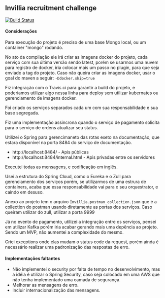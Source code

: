 ## Invillia recruitment challenge
[![Build Status](https://travis-ci.com/ArthurFritz/backend-challenge.svg?branch=master)](https://travis-ci.com/ArthurFritz/backend-challenge)

#### Considerações

Para execução do projeto é preciso de uma base Mongo local, ou um container "mongo" rodando.

No ato da compilação ele irá criar as imagens docker do projeto, cada serviço com sua última versão sendo latest, porém se usarmos uma nuvem para registro de docker, iria colocar mais um passo no plugin, para que seja enviado a tag do projeto.
Caso não queira criar as imagens docker, usar o goal do maven a seguir: `-Ddocker.skip=true`

Fiz integração com o Travis.ci para garantir a build do projeto, e poderiamos utilizar algo nessa linha para deploy sem utilizar kubernates ou gerenciamento de imagens docker.

Foi criado os serviços separados cada um com sua responsabilidade e sua base segregada.

Fiz uma implementação assincrona quando o serviço de pagamento solicita para o serviço de ordens atualizar seu status.

Utilizei o Spring para gerencimaneto das rotas exeto na documentação, que estara disponível na porta 8484 do serviço de documentação.
   * http://localhost:8484/  - Apis públicas
   * http://localhost:8484/internal.html  - Apis privadas entre os servidores

Executei todas as mensagens, e codificação em inglês.

Usei a estrutura do Spring Cloud, como o Eureka e o Zull para gerenciamento dos serviços porém, se utilizarmos de uma estrura de containers, acaba que essa responsabilidade vai para o seu orquestrator, e caindo em desuso.

Anexo ao projeto tem o arquivo ``Invillia.postman_collection.json`` que é a collection do postman usando diretamente as portas dos serviços. Caso queiram utilizar do zull, utilizar a porta 9999

Já no evento de pagamento, utilizei a integração entre os serviços, pensei em utilizar Kafka porém iria acabar gerando mais uma depência ao projeto. Sendo um MVP, não aumentei a complexidade do mesmo.

Criei exceptions onde elas mudam o status code da request, porém ainda é necessário realizar uma padronização das respostas de erro.

#### Implementações faltantes
 - Não implementei o security por falta de tempo no desenvolvimento, mas a idéia é utilizar o Spring Security, caso seja colocado em uma AWS que não tenha implementado uma camada de segurança.
 - Melhorar as mensagens de erro.
 - Incluir internacionalização das mensagens.